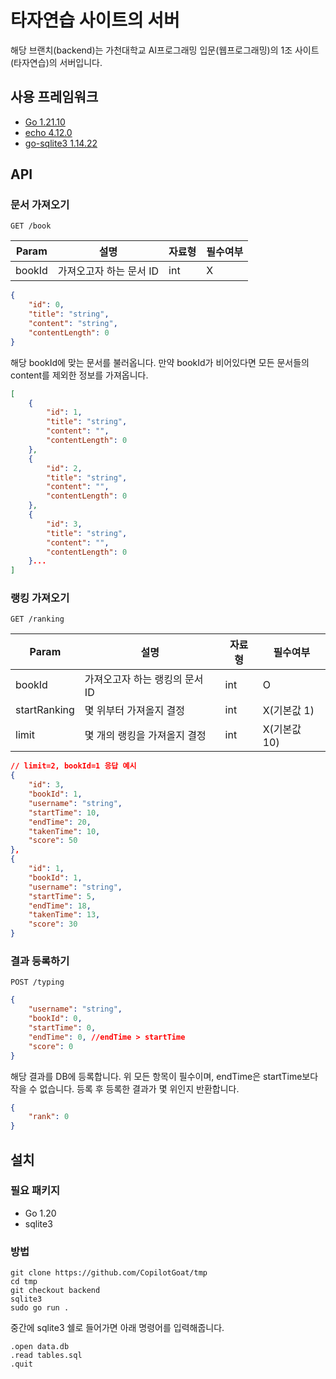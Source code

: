# 타자연습 사이트의 서버

해당 브랜치(backend)는 가천대학교 AI프로그래밍 입문(웹프로그래밍)의 1조 사이트(타자연습)의 서버입니다.

## 사용 프레임워크
- [Go 1.21.10](https://go.dev/)
- [echo 4.12.0](https://echo.labstack.com/)
- [go-sqlite3 1.14.22](https://mattn.github.io/go-sqlite3/)

## API
### 문서 가져오기
```
GET /book
```
|Param|설명|자료형|필수여부|
|---|---|---|---|
|bookId|가져오고자 하는 문서 ID|int|X
```json
{
    "id": 0,
    "title": "string",
    "content": "string",
    "contentLength": 0
}
```
해당 bookId에 맞는 문서를 불러옵니다. 만약 bookId가 비어있다면 모든 문서들의 content를 제외한 정보를 가져옵니다.
```json
[
    {
        "id": 1,
        "title": "string",
        "content": "",
        "contentLength": 0
    },
    {
        "id": 2,
        "title": "string",
        "content": "",
        "contentLength": 0
    },
    {
        "id": 3,
        "title": "string",
        "content": "",
        "contentLength": 0
    }...
]
```
### 랭킹 가져오기
```
GET /ranking
```
|Param|설명|자료형|필수여부|
|---|---|---|---|
|bookId|가져오고자 하는 랭킹의 문서 ID|int|O
|startRanking|몇 위부터 가져올지 결정|int|X(기본값 1)
|limit|몇 개의 랭킹을 가져올지 결정|int|X(기본값 10)
```json
// limit=2, bookId=1 응답 예시
{
    "id": 3,
    "bookId": 1,
    "username": "string",
    "startTime": 10,
    "endTime": 20,
    "takenTime": 10,
    "score": 50
},
{
    "id": 1,
    "bookId": 1,
    "username": "string",
    "startTime": 5,
    "endTime": 18,
    "takenTime": 13,
    "score": 30
}
```
### 결과 등록하기
```
POST /typing
```
```json
{
    "username": "string",
    "bookId": 0,
    "startTime": 0,
    "endTime": 0, //endTime > startTime
    "score": 0
}
```
해당 결과를 DB에 등록합니다. 위 모든 항목이 필수이며, endTime은 startTime보다 작을 수 없습니다. 등록 후 등록한 결과가 몇 위인지 반환합니다.
```json
{
    "rank": 0
}
```

## 설치
### 필요 패키지
- Go 1.20
- sqlite3
### 방법
```
git clone https://github.com/CopilotGoat/tmp
cd tmp
git checkout backend
sqlite3
sudo go run .
```
중간에 sqlite3 쉘로 들어가면 아래 명령어를 입력해줍니다.
```
.open data.db
.read tables.sql
.quit
```
